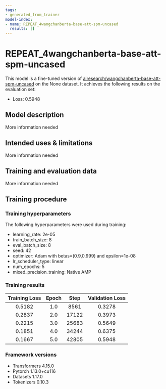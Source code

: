 ```yaml
---
tags:
- generated_from_trainer
model-index:
- name: REPEAT_4wangchanberta-base-att-spm-uncased
  results: []
---
```


<!-- This model card has been generated automatically according to the information the Trainer had access to. You
should probably proofread and complete it, then remove this comment. -->

# REPEAT_4wangchanberta-base-att-spm-uncased

This model is a fine-tuned version of [airesearch/wangchanberta-base-att-spm-uncased](https://huggingface.co/airesearch/wangchanberta-base-att-spm-uncased) on the None dataset.
It achieves the following results on the evaluation set:
- Loss: 0.5948

## Model description

More information needed

## Intended uses & limitations

More information needed

## Training and evaluation data

More information needed

## Training procedure

### Training hyperparameters

The following hyperparameters were used during training:
- learning_rate: 2e-05
- train_batch_size: 8
- eval_batch_size: 8
- seed: 42
- optimizer: Adam with betas=(0.9,0.999) and epsilon=1e-08
- lr_scheduler_type: linear
- num_epochs: 5
- mixed_precision_training: Native AMP

### Training results

| Training Loss | Epoch | Step  | Validation Loss |
|:-------------:|:-----:|:-----:|:---------------:|
| 0.5182        | 1.0   | 8561  | 0.3278          |
| 0.2837        | 2.0   | 17122 | 0.3973          |
| 0.2215        | 3.0   | 25683 | 0.5649          |
| 0.1851        | 4.0   | 34244 | 0.6375          |
| 0.1667        | 5.0   | 42805 | 0.5948          |


### Framework versions

- Transformers 4.15.0
- Pytorch 1.13.0+cu116
- Datasets 1.17.0
- Tokenizers 0.10.3

